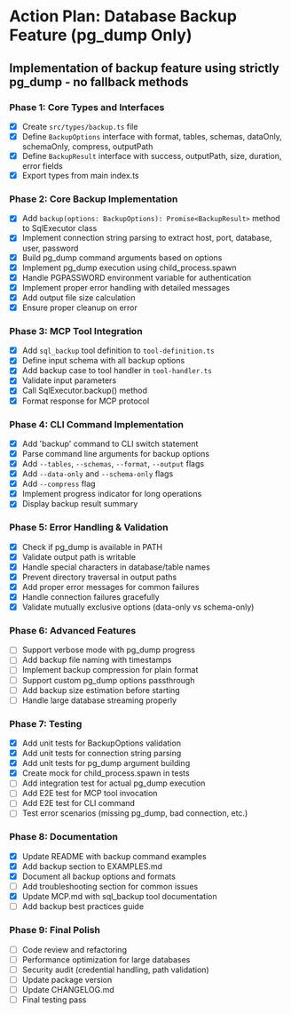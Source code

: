 # Action Plan: Database Backup Feature (pg_dump Only)

## Implementation of backup feature using strictly pg_dump - no fallback methods

### Phase 1: Core Types and Interfaces

- [x] Create `src/types/backup.ts` file
- [x] Define `BackupOptions` interface with format, tables, schemas, dataOnly, schemaOnly, compress, outputPath
- [x] Define `BackupResult` interface with success, outputPath, size, duration, error fields
- [x] Export types from main index.ts

### Phase 2: Core Backup Implementation

- [x] Add `backup(options: BackupOptions): Promise<BackupResult>` method to SqlExecutor class
- [x] Implement connection string parsing to extract host, port, database, user, password
- [x] Build pg_dump command arguments based on options
- [x] Implement pg_dump execution using child_process.spawn
- [x] Handle PGPASSWORD environment variable for authentication
- [x] Implement proper error handling with detailed messages
- [x] Add output file size calculation
- [x] Ensure proper cleanup on error

### Phase 3: MCP Tool Integration

- [x] Add `sql_backup` tool definition to `tool-definition.ts`
- [x] Define input schema with all backup options
- [x] Add backup case to tool handler in `tool-handler.ts`
- [x] Validate input parameters
- [x] Call SqlExecutor.backup() method
- [x] Format response for MCP protocol

### Phase 4: CLI Command Implementation

- [x] Add 'backup' command to CLI switch statement
- [x] Parse command line arguments for backup options
- [x] Add `--tables`, `--schemas`, `--format`, `--output` flags
- [x] Add `--data-only` and `--schema-only` flags
- [x] Add `--compress` flag
- [x] Implement progress indicator for long operations
- [x] Display backup result summary

### Phase 5: Error Handling & Validation

- [x] Check if pg_dump is available in PATH
- [x] Validate output path is writable
- [x] Handle special characters in database/table names
- [x] Prevent directory traversal in output paths
- [x] Add proper error messages for common failures
- [x] Handle connection failures gracefully
- [x] Validate mutually exclusive options (data-only vs schema-only)

### Phase 6: Advanced Features

- [ ] Support verbose mode with pg_dump progress
- [ ] Add backup file naming with timestamps
- [ ] Implement backup compression for plain format
- [ ] Support custom pg_dump options passthrough
- [ ] Add backup size estimation before starting
- [ ] Handle large database streaming properly

### Phase 7: Testing

- [x] Add unit tests for BackupOptions validation
- [x] Add unit tests for connection string parsing
- [x] Add unit tests for pg_dump argument building
- [x] Create mock for child_process.spawn in tests
- [ ] Add integration test for actual pg_dump execution
- [ ] Add E2E test for MCP tool invocation
- [ ] Add E2E test for CLI command
- [ ] Test error scenarios (missing pg_dump, bad connection, etc.)

### Phase 8: Documentation

- [x] Update README with backup command examples
- [x] Add backup section to EXAMPLES.md
- [x] Document all backup options and formats
- [ ] Add troubleshooting section for common issues
- [x] Update MCP.md with sql_backup tool documentation
- [ ] Add backup best practices guide

### Phase 9: Final Polish

- [ ] Code review and refactoring
- [ ] Performance optimization for large databases
- [ ] Security audit (credential handling, path validation)
- [ ] Update package version
- [ ] Update CHANGELOG.md
- [ ] Final testing pass